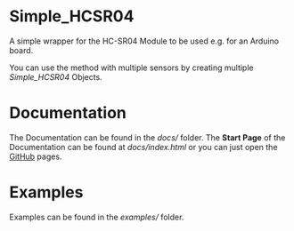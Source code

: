 # Simple_HCSR04
A simple wrapper for the HC-SR04 Module to be used e.g. for an Arduino board.

You can use the method with multiple sensors by creating multiple *Simple_HCSR04* Objects.

# Documentation
The Documentation can be found in the *docs/* folder.
The **Start Page** of the Documentation can be found at *docs/index.html* or you can just open the [GitHub](https://mobergmann.github.io/Simple_HCSR04/annotated.html) pages.

# Examples
Examples can be found in the *examples/* folder.
